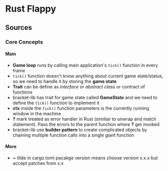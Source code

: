 # Rust Flappy

## Sources

[]()

### Core Concepts

#### Main

- **Game loop** runs by calling main application's `tick()` function in every frame
- `tick()` function doesn't know anything about current game state/status, so we need to handle it by storing the **game state**
- **Trait** can be define as _interface_ or _abstract class_ or contract of functions
- bracket-lib has trait for game state called **GameState** and we need to define the `tick()` function to implement it
- **ctx** inside the `tick()` function parameters is the currently running window in the machine
- **?** mark treated as error handler in Rust (similiar to unwrap and match statement). Pass the errors to the parent function where **?** get invoked
- bracket-lib use **builder pattern** to create complicated objects by chaining multiple function calls into a single giant function

#### More

- **~** tilde in cargo.toml pacakge version means choose version x.x.x but accept patches from x.x
